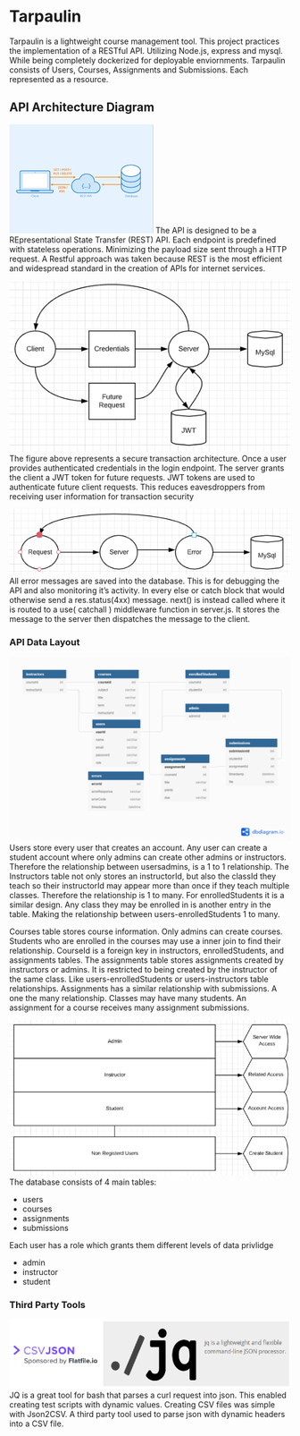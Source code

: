 # Tarpaulin

Tarpaulin is a lightweight course management tool. This project practices the implementation of a RESTful API. Utilizing Node.js, express and mysql. While being completely dockerized for deployable enviornments. Tarpaulin consists of Users, Courses, Assignments and Submissions. Each represented as a resource. 

## API Architecture Diagram
![](projimages/REST.png)
The API is designed to be a REpresentational State Transfer (REST) API. Each endpoint is predefined with stateless operations. Minimizing the payload size sent through a HTTP request. A Restful approach was taken because
REST is the most efficient and widespread standard in the creation of APIs for internet services. 

![](projimages/archfig1.png)
The figure above represents a secure transaction architecture. Once a user provides
authenticated credentials in the login endpoint. The server grants the client a JWT token for
future requests. JWT tokens are used to authenticate future client requests. This reduces
eavesdroppers from receiving user information for transaction security

![](projimages/archfig2.png)
All error messages are saved into the database. This is for debugging the API and also
monitoring it’s activity. In every else or catch block that would otherwise send a res.status(4xx)
message. next() is instead called where it is routed to a use( catchall ) middleware function in
server.js. It stores the message to the server then dispatches the message to the client.

### API Data Layout 
![](projimages/database.png)
Users store every user that creates an account. Any user can create a student account where
only admins can create other admins or instructors. Therefore the relationship between usersadmins, is a 1 to 1 relationship. The Instructors table not only stores an instructorId, but also the
classId they teach so their instructorId may appear more than once if they teach multiple
classes. Therefore the relationship is 1 to many. For enrolledStudents it is a similar design. Any
class they may be enrolled in is another entry in the table. Making the relationship between
users-enrolledStudents 1 to many.

Courses table stores course information. Only admins can create courses. Students who are
enrolled in the courses may use a inner join to find their relationship. CourseId is a foreign key
in instructors, enrolledStudents, and assignments tables. The assignments table stores
assignments created by instructors or admins. It is restricted to being created by the instructor of
the same class. Like users-enrolledStudents or users-instructors table relationships.
Assignments has a similar relationship with submissions. A one the many relationship. Classes
may have many students. An assignment for a course receives many assignment submissions.

![](projimages/plevel.png)
The database consists of 4 main tables:
* users
* courses
* assignments
* submissions

Each user has a role which grants them different levels of data privlidge 
* admin
* instructor
* student

### Third Party Tools 
![](projimages/tools.png)
JQ is a great tool for bash that parses a curl request into json. This enabled creating test scripts
with dynamic values. Creating CSV files was simple with Json2CSV. A third party tool used to
parse json with dynamic headers into a CSV file.